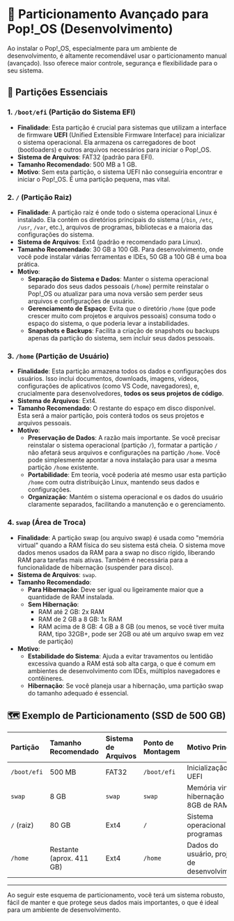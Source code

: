 # 💾 Particionamento Avançado para Pop!\_OS (Desenvolvimento)

Ao instalar o Pop!\_OS, especialmente para um ambiente de desenvolvimento, é altamente recomendável usar o particionamento manual (avançado). Isso oferece maior controle, segurança e flexibilidade para o seu sistema.

## 📝 Partições Essenciais

### 1. `/boot/efi` (Partição do Sistema EFI)

- **Finalidade**: Esta partição é crucial para sistemas que utilizam a interface de firmware **UEFI** (Unified Extensible Firmware Interface) para inicializar o sistema operacional. Ela armazena os carregadores de boot (bootloaders) e outros arquivos necessários para iniciar o Pop!\_OS.
- **Sistema de Arquivos**: FAT32 (padrão para EFI).
- **Tamanho Recomendado**: 500 MB a 1 GB.
- **Motivo**: Sem esta partição, o sistema UEFI não conseguiria encontrar e iniciar o Pop!\_OS. É uma partição pequena, mas vital.

### 2. `/` (Partição Raiz)

- **Finalidade**: A partição raiz é onde todo o sistema operacional Linux é instalado. Ela contém os diretórios principais do sistema (`/bin`, `/etc`, `/usr`, `/var`, etc.), arquivos de programas, bibliotecas e a maioria das configurações do sistema.
- **Sistema de Arquivos**: Ext4 (padrão e recomendado para Linux).
- **Tamanho Recomendado**: 30 GB a 100 GB. Para desenvolvimento, onde você pode instalar várias ferramentas e IDEs, 50 GB a 100 GB é uma boa prática.
- **Motivo**:
  - **Separação do Sistema e Dados**: Manter o sistema operacional separado dos seus dados pessoais (`/home`) permite reinstalar o Pop!\_OS ou atualizar para uma nova versão sem perder seus arquivos e configurações de usuário.
  - **Gerenciamento de Espaço**: Evita que o diretório `/home` (que pode crescer muito com projetos e arquivos pessoais) consuma todo o espaço do sistema, o que poderia levar a instabilidades.
  - **Snapshots e Backups**: Facilita a criação de snapshots ou backups apenas da partição do sistema, sem incluir seus dados pessoais.

### 3. `/home` (Partição de Usuário)

- **Finalidade**: Esta partição armazena todos os dados e configurações dos usuários. Isso inclui documentos, downloads, imagens, vídeos, configurações de aplicativos (como VS Code, navegadores), e, crucialmente para desenvolvedores, **todos os seus projetos de código**.
- **Sistema de Arquivos**: Ext4.
- **Tamanho Recomendado**: O restante do espaço em disco disponível. Esta será a maior partição, pois conterá todos os seus projetos e arquivos pessoais.
- **Motivo**:
  - **Preservação de Dados**: A razão mais importante. Se você precisar reinstalar o sistema operacional (partição `/`), formatar a partição `/` não afetará seus arquivos e configurações na partição `/home`. Você pode simplesmente apontar a nova instalação para usar a mesma partição `/home` existente.
  - **Portabilidade**: Em teoria, você poderia até mesmo usar esta partição `/home` com outra distribuição Linux, mantendo seus dados e configurações.
  - **Organização**: Mantém o sistema operacional e os dados do usuário claramente separados, facilitando a manutenção e o gerenciamento.

### 4. `swap` (Área de Troca)

- **Finalidade**: A partição swap (ou arquivo swap) é usada como "memória virtual" quando a RAM física do seu sistema está cheia. O sistema move dados menos usados da RAM para a swap no disco rígido, liberando RAM para tarefas mais ativas. Também é necessária para a funcionalidade de hibernação (suspender para disco).
- **Sistema de Arquivos**: `swap`.
- **Tamanho Recomendado**:
  - **Para Hibernação**: Deve ser igual ou ligeiramente maior que a quantidade de RAM instalada.
  - **Sem Hibernação**:
    - RAM até 2 GB: 2x RAM
    - RAM de 2 GB a 8 GB: 1x RAM
    - RAM acima de 8 GB: 4 GB a 8 GB (ou menos, se você tiver muita RAM, tipo 32GB+, pode ser 2GB ou até um arquivo swap em vez de partição)
- **Motivo**:
  - **Estabilidade do Sistema**: Ajuda a evitar travamentos ou lentidão excessiva quando a RAM está sob alta carga, o que é comum em ambientes de desenvolvimento com IDEs, múltiplos navegadores e contêineres.
  - **Hibernação**: Se você planeja usar a hibernação, uma partição swap do tamanho adequado é essencial.

## 🗺️ Exemplo de Particionamento (SSD de 500 GB)

| Partição    | Tamanho Recomendado      | Sistema de Arquivos | Ponto de Montagem | Motivo Principal                              |
| :---------- | :----------------------- | :------------------ | :---------------- | :-------------------------------------------- |
| `/boot/efi` | 500 MB                   | FAT32               | `/boot/efi`       | Inicialização UEFI                            |
| `swap`      | 8 GB                     | `swap`              | `swap`            | Memória virtual, hibernação (se 8GB de RAM)   |
| `/` (raiz)  | 80 GB                    | Ext4                | `/`               | Sistema operacional e programas               |
| `/home`     | Restante (aprox. 411 GB) | Ext4                | `/home`           | Dados do usuário, projetos de desenvolvimento |

---

Ao seguir este esquema de particionamento, você terá um sistema robusto, fácil de manter e que protege seus dados mais importantes, o que é ideal para um ambiente de desenvolvimento.
